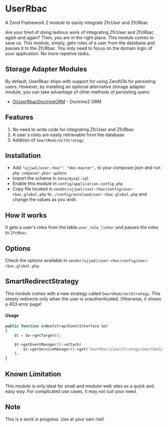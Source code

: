UserRbac
========

A Zend Framework 2 module to easily integrate ZfcUser and ZfcRbac

Are your tired of doing tedious work of integrating ZfcUser and ZfcRbac again and again? Then, you are in the right place. This module comes to save us. This module, simply, gets roles of a user from the database and passes it to the ZfcRbac. You only need to focus on the domain logic of your application. No more repetive tasks.

## Storage Adapter Modules
By default, UserRbac ships with support for using Zend\Db for persisting users. However, by installing an optional alternative storage adapter module, you can take advantage of other methods of persisting users:
* [OjUserRbacDoctrineORM](https://github.com/ojhaujjwal/OjUserRbacDoctrineORM) - Doctrine2 ORM

## Features
1. No need to write code for integrating ZfcUser and ZfcRbac
2. A user`s roles are easily retrievable from the database
3. Addition of `SmartRedirectStrategy`

## Installation
* Add `"ujjwal/user-rbac": "dev-master",` to your composer.json and run `php composer.phar update`
* Import the schema in `data/mysql.sql`
* Enable this module in `config/application.config.php`
* Copy file located in `vendor/ujjwal/user-rbac/config/user-rbac.global.php` to `./config/autoload/user-rbac.global.php` and change the values as you wish
 

## How it works
It gets a user's roles from the table `user_role_linker` and passes the roles to `ZfcRbac`. 

## Options
Check the options available in `vendor/ujjwal/user-rbac/config/user-rbac.global.php`. 

## SmartRedirectStrategy

This module comes with a new strategy called `SmartRedirectStrategy`. This simply redirects only when the user is unauthenticated. Otherwise, it shows a 403 error page!

#### Usage
```php
public function onBootstrap(EventInterface $e)
{
    $t = $e->getTarget();

    $t->getEventManager()->attach(
        $t->getServiceManager()->get('UserRbac\View\Strategy\SmartRedirectStrategy')
    );
}
```

## Known Limitation
This module is only ideal for small and meduim web sites as a quick and easy way. For complicated use cases, it may not suit your need.

## Note
This is a work in progress. Use at your own risk!
